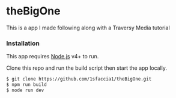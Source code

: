 # theBigOne

This is a app I made following along with a Traversy Media tutorial

### Installation

This app requires [Node.js](https://nodejs.org/) v4+ to run.

Clone this repo and run the build script then start the app locally.

```sh
$ git clone https://github.com/1sfaccia1/theBigOne.git
$ npm run build
$ node run dev
```
